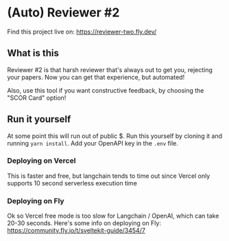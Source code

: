 
# (Auto) Reviewer #2

Find this project live on: https://reviewer-two.fly.dev/ 


## What is this

Reviewer #2 is that harsh reviewer that's always out to get you, rejecting your papers. Now you can get that experience, but automated!

Also, use this tool if you want constructive feedback, by choosing the "SCOR Card" option!



## Run it yourself

At some point this will run out of public $. Run this yourself by cloning it and running `yarn install`. Add your OpenAPI key in the `.env` file. 


### Deploying on Vercel

This is faster and free, but langchain tends to time out since Vercel only supports 10 second serverless execution time


### Deploying on Fly

Ok so Vercel free mode is too slow for Langchain / OpenAI, which can take 20-30 seconds. Here's some info on deploying on Fly: https://community.fly.io/t/sveltekit-guide/3454/7 